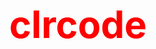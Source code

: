 # clrcode
<!DOCTYPE html>
<html lang="en">
<head>
    <meta charset="UTF-8">
    <meta http-equiv="X-UA-Compatible" content="IE=edge">
    <meta name="viewport" content="width=device-width, initial-scale=1.0">
    <title>Document</title>
    <style>
            h1{text-align:center;}
            h1{color: red;}
            h1{font-size:60px;}
            
    </style>
    <style>
        a{
            text-decoration: none;

        }
        a:hover, a:active {
            background-color:none;
            color: rgb(9, 217, 224);
        }
        ul>ol>li:hover, ul>ol>li:active{
            color: red;
        }
        li:hover, li:active{
            color: rgb(238, 15, 15);
        }
        fieldset>nav>a{
            color: rgb(125, 199, 5);
        }
        a{
            color: rgb(20, 192, 192);
        }
        ul>ol>li{
            color: rgb(13, 10, 190);
        }
        li{
            color: darkgreen;
        }
        ul>ol>li:nth-child(odd){
            font-size: 50px;
            background-color: grey;
        }
       
    </style>
</head>
<body>
    <h1><i>Clrcode</i></h1>
    <fieldset>
        <nav>
            <a href="#" style="font-size:25px;">Home</a>&nbsp;&nbsp;&nbsp;&nbsp;&nbsp;
            <a href="#" style="font-size:25px;">Page</a>&nbsp;&nbsp;&nbsp;&nbsp;&nbsp;
            <a href="#" style="font-size:25px;">Login</a>&nbsp;&nbsp;&nbsp;&nbsp;&nbsp;
            <a href="#" style="font-size:25px;">SignUp</a>&nbsp;&nbsp;&nbsp;&nbsp;&nbsp;
        </nav>
     </fieldset>
     <br>
    <h2>this is demo program2 &lt;h2&gt;</h2>
    <hr>
    <br>
    <h3>this is demo program3 &lt;h3&gt;</h3>
    <hr>
    <br>
    <h4>this is demo program4 &lt;h4&gt;</h4>
    <hr>
    <br>
    <p> <b>  ipsum dolor sit amet consectetur adipisicing elit.</b>Explicabo dolores excepturi cumque nostrum voluptate qui voluptas. Blanditiis voluptas labore illum a cum sit error quibusdam architecto? Ad optio et quo!</p>
    <hr>
    <h2>List 1</h2>
    <ol type="A">
        <li>main menu1</li>
        <li>main menu2</li>
        <li>main menu3</li>
        <li>main menu4</li>
        <li>main menu5</li>
    </ol>
    <hr>
    <h2>list 2</h2>
    <ul>
        <li>view menu1</li>
        <li>view menu2</li>
        <li>view menu3</li>
        <ol>
            <li>item1</li>
            <li>item2</li>
            <li>item3</li>
            <li>item4</li>
            <li>item5</li>
        </ol>
        <li>view menu4</li>
        <li>view menu5</li>
        <li>view menu6</li>
    </ul>
    <hr>
    <a href="http:/www.google.com" target="-blank"><b>Google</b></a>&nbsp;&nbsp;&nbsp;&nbsp;
    <a href="demo2.html" target="-blank"><b>Page2</b></a>
    <body style="background-color:ombre;">
</body>
</html>
